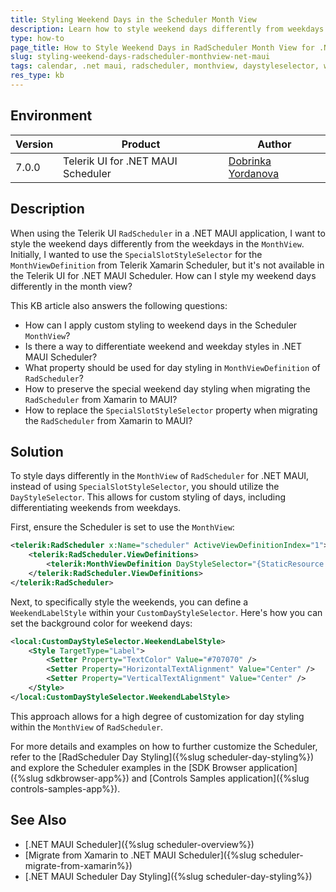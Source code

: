 ```yaml
---
title: Styling Weekend Days in the Scheduler Month View
description: Learn how to style weekend days differently from weekdays in the Month View of Telerik UI for .NET MAUI Scheduler.
type: how-to
page_title: How to Style Weekend Days in RadScheduler Month View for .NET MAUI
slug: styling-weekend-days-radscheduler-monthview-net-maui
tags: calendar, .net maui, radscheduler, monthview, daystyleselector, weekend styling
res_type: kb
---
```


## Environment

| Version | Product | Author | 
| --- | --- | ---- | 
| 7.0.0 | Telerik UI for .NET MAUI Scheduler | [Dobrinka Yordanova](https://www.telerik.com/blogs/author/dobrinka-yordanova)| 

## Description

When using the Telerik UI `RadScheduler` in a .NET MAUI application, I want to style the weekend days differently from the weekdays in the `MonthView`. Initially, I wanted to use the `SpecialSlotStyleSelector` for the `MonthViewDefinition` from Telerik Xamarin Scheduler, but it's not available in the Telerik UI for .NET MAUI Scheduler. How can I style my weekend days differently in the month view?

This KB article also answers the following questions:
- How can I apply custom styling to weekend days in the Scheduler `MonthView`?
- Is there a way to differentiate weekend and weekday styles in .NET MAUI Scheduler?
- What property should be used for day styling in `MonthViewDefinition` of `RadScheduler`?
- How to preserve the special weekend day styling when migrating the `RadScheduler` from Xamarin to MAUI?
- How to replace the `SpecialSlotStyleSelector` property when migrating the `RadScheduler` from Xamarin to MAUI?

## Solution

To style days differently in the `MonthView` of `RadScheduler` for .NET MAUI, instead of using `SpecialSlotStyleSelector`, you should utilize the `DayStyleSelector`. This allows for custom styling of days, including differentiating weekends from weekdays.

First, ensure the Scheduler is set to use the `MonthView`:

```xml
<telerik:RadScheduler x:Name="scheduler" ActiveViewDefinitionIndex="1">
    <telerik:RadScheduler.ViewDefinitions>
        <telerik:MonthViewDefinition DayStyleSelector="{StaticResource CustomDayStyleSelector}" />
    </telerik:RadScheduler.ViewDefinitions>
</telerik:RadScheduler>
```

Next, to specifically style the weekends, you can define a `WeekendLabelStyle` within your `CustomDayStyleSelector`. Here's how you can set the background color for weekend days:

```xml
<local:CustomDayStyleSelector.WeekendLabelStyle>
    <Style TargetType="Label">
        <Setter Property="TextColor" Value="#707070" />
        <Setter Property="HorizontalTextAlignment" Value="Center" />
        <Setter Property="VerticalTextAlignment" Value="Center" />
    </Style>
</local:CustomDayStyleSelector.WeekendLabelStyle>
```

This approach allows for a high degree of customization for day styling within the `MonthView` of `RadScheduler`.

For more details and examples on how to further customize the Scheduler, refer to the [RadScheduler Day Styling]({%slug scheduler-day-styling%}) and explore the Scheduler examples in the [SDK Browser application]({%slug sdkbrowser-app%}) and [Controls Samples application]({%slug controls-samples-app%}).

## See Also

- [.NET MAUI Scheduler]({%slug scheduler-overview%})
- [Migrate from Xamarin to .NET MAUI Scheduler]({%slug scheduler-migrate-from-xamarin%})
- [.NET MAUI Scheduler Day Styling]({%slug scheduler-day-styling%})
